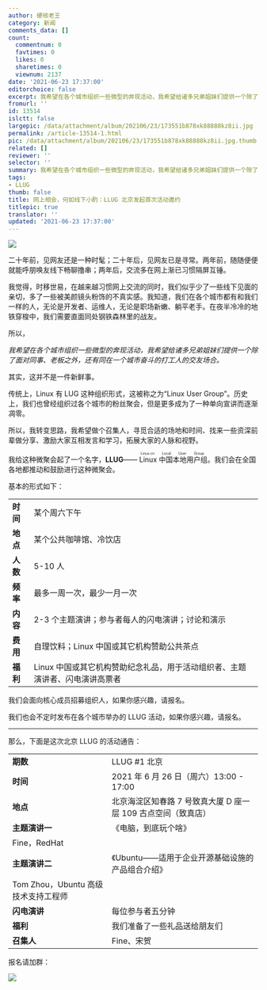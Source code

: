 ```yaml
---
author: 硬核老王
category: 新闻
comments_data: []
count:
  commentnum: 0
  favtimes: 0
  likes: 0
  sharetimes: 0
  viewnum: 2137
date: '2021-06-23 17:37:00'
editorchoice: false
excerpt: 我希望在各个城市组织一些微型的奔现活动，我希望给诸多兄弟姐妹们提供一个除了面对同事、老板之外，还有同在一个城市奋斗的打工人的交友场合。
fromurl: ''
id: 13514
islctt: false
largepic: /data/attachment/album/202106/23/173551b878xk88888kz8ii.jpg
permalink: /article-13514-1.html
pic: /data/attachment/album/202106/23/173551b878xk88888kz8ii.jpg.thumb.jpg
related: []
reviewer: ''
selector: ''
summary: 我希望在各个城市组织一些微型的奔现活动，我希望给诸多兄弟姐妹们提供一个除了面对同事、老板之外，还有同在一个城市奋斗的打工人的交友场合。
tags:
- LLUG
thumb: false
title: 网上相会，何如线下小酌：LLUG 北京发起首次活动邀约
titlepic: true
translator: ''
updated: '2021-06-23 17:37:00'
---
```


![](/data/attachment/album/202106/23/173551b878xk88888kz8ii.jpg)


二十年前，见网友还是一种时髦；二十年后，见网友已是寻常。两年前，随随便便就能呼朋唤友线下畅聊撸串；两年后，交流多在网上渐已习惯隔屏互锤。


我觉得，时移世易，在越来越习惯网上交流的同时，我们似乎少了一些线下见面的亲切，多了一些被美颜镜头粉饰的不真实感。我知道，我们在各个城市都有和我们一样的人，无论是开发者、运维人，无论是职场新嫩、躺平老手。在夜半冷冷的地铁穿梭中，我们需要直面同处钢铁森林里的战友。


所以，


*我希望在各个城市组织一些微型的奔现活动，我希望给诸多兄弟姐妹们提供一个除了面对同事、老板之外，还有同在一个城市奋斗的打工人的交友场合。*


其实，这并不是一件新鲜事。


传统上，Linux 有 LUG 这种组织形式，这被称之为“Linux User Group”。历史上，我们也曾经组织过各个城市的粉丝聚会，但是更多成为了一种单向宣讲而逐渐凋零。


所以，我转变思路，我希望做个召集人，寻觅合适的场地和时间、找来一些资深前辈做分享、激励大家互相发言和学习，拓展大家的人脉和视野。


我给这种微聚会起了一个名字，**LLUG**——<ruby> Linux 中国本地用户组 <rp>  （ </rp> <rt>  Linux.cn Local User Group </rt> <rp>  ） </rp></ruby>。我们会在全国各地都推动和鼓励进行这种微聚会。


基本的形式如下：




|  |  |
| --- | --- |
| **时间** | 某个周六下午 |
| **地点** | 某个公共咖啡馆、冷饮店 |
| **人数** | 5-10 人 |
| **频率** | 最多一周一次，最少一月一次 |
| **内容** | 2-3 个主题演讲；参与者每人的闪电演讲；讨论和演示  |
| **费用** | 自理饮料；Linux 中国或其它机构赞助公共茶点  |
| **福利** | Linux 中国或其它机构赞助纪念礼品，用于活动组织者、主题演讲者、闪电演讲高票者 |


我们会面向核心成员招募组织人，如果你感兴趣，请报名。


我们也会不定时发布在各个城市举办的 LLUG 活动，如果你感兴趣，请报名。




---


那么，下面是这次北京 LLUG 的活动通告：




|  |  |
| --- | --- |
| **期数** | LLUG #1 北京 |
| **时间** | 2021 年 6 月 26 日（周六）13:00 - 17:00 |
| **地点** | 北京海淀区知春路 7 号致真大厦 D 座一层 109 古点空间（致真店） |
| **主题演讲一** | 《电脑，到底玩个啥》
Fine，RedHat |
| **主题演讲二** | 《Ubuntu——适用于企业开源基础设施的产品组合介绍》
Tom Zhou，Ubuntu 高级技术支持工程师 |
| **闪电演讲** | 每位参与者五分钟 |
| **福利** | 我们准备了一些礼品送给朋友们  |
| **召集人** | Fine、宋贺 |


报名请加群：


![](/data/attachment/album/202106/23/173309sk29mkipvrudiv88.jpg)